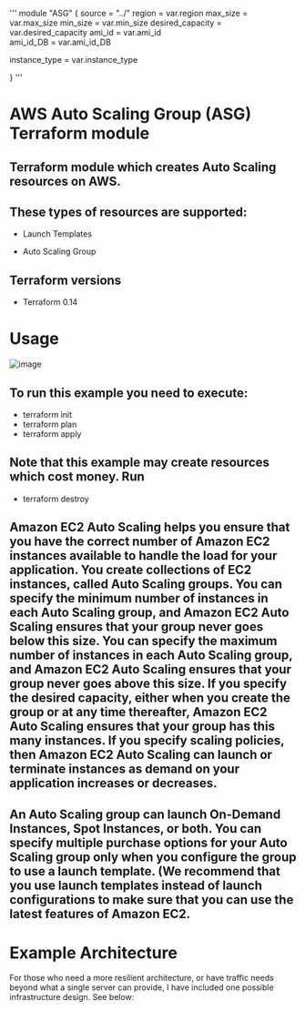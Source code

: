 
''' 
  module "ASG" {
  source              = "../"
  region              = var.region
  max_size            = var.max_size
  min_size            = var.min_size
  desired_capacity    = var.desired_capacity
  ami_id              = var.ami_id             
  ami_id_DB           = var.ami_id_DB

  instance_type = var.instance_type

  
}
'''

# AWS Auto Scaling Group (ASG) Terraform module



## Terraform module which creates Auto Scaling resources on AWS.

## These types of resources are supported:

* Launch Templates

* Auto Scaling Group

## Terraform versions

* Terraform  0.14 


# Usage

![image](https://registry.terraform.io/providers/hashicorp/aws/latest/docs/resources/autoscaling_group#example-usage)


## To run this example you need to execute:

* terraform init
* terraform plan
* terraform apply

## Note that this example may create resources which cost money. Run 
* terraform destroy 


## Amazon EC2 Auto Scaling helps you ensure that you have the correct number of Amazon EC2 instances available to handle the load for your application. You create collections of EC2 instances, called Auto Scaling groups. You can specify the minimum number of instances in each Auto Scaling group, and Amazon EC2 Auto Scaling ensures that your group never goes below this size. You can specify the maximum number of instances in each Auto Scaling group, and Amazon EC2 Auto Scaling ensures that your group never goes above this size. If you specify the desired capacity, either when you create the group or at any time thereafter, Amazon EC2 Auto Scaling ensures that your group has this many instances. If you specify scaling policies, then Amazon EC2 Auto Scaling can launch or terminate instances as demand on your application increases or decreases.
## An Auto Scaling group can launch On-Demand Instances, Spot Instances, or both. You can specify multiple purchase options for your Auto Scaling group only when you configure the group to use a launch template. (We recommend that you use launch templates instead of launch configurations to make sure that you can use the latest features of Amazon EC2.

#         Example Architecture

 For those who need a more resilient architecture, or have traffic needs beyond what a single server can provide, I have included one possible infrastructure design.  See below: 




